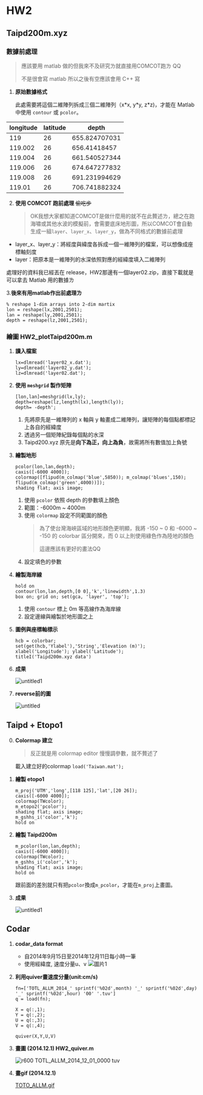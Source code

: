 # HW2

## Taipd200m.xyz
### 數據前處理

> <p>應該要用 matlab 做的但我來不及研究ㄌ就直接用COMCOT跑ㄌ QQ</p>
> 不是很會寫 matlab 所以之後有空應該會用 C++ 寫

1. **原始數據格式**

    此處需要將這個二維陣列拆成三個二維陣列（x\*x, y\*y, z\*z)，才能在 Matlab 中使用 `contour` 或 `pcolor`。
    
| longitude | latitude | depth  |
| ------ | ------ | ------ |
| 119     | 26 | 655.824707031 |
| 119.002 | 26 | 656.41418457  |
| 119.004 | 26 | 661.540527344 |
| 119.006 | 26 | 674.647277832 |
| 119.008 | 26 | 691.231994629 |
| 119.01  | 26 | 706.741882324 |

2. **使用 COMCOT 跑前處理** ~~偷吃步~~
   > OK我想大家都知道COMCOT是做什麼用的就不在此贅述ㄌ，總之在跑海嘯或其他水波的模擬前，會需要底床地形圖，所以COMCOT會自動生成一組`layer`、`layer_x`、`layer_y`，做為不同格式的數據前處理
  * layer_x、layer_y：將經度與緯度各拆成一個一維陣列的檔案，可以想像成座標軸刻度
  * layer：把原本是一維陣列的水深依照對應的經緯度填入二維陣列      
   
  處理好的資料我已經丟在 release，HW2那邊有一個layer02.zip，直接下載就是可以拿去 Matlab 用的數據ㄌ

3.**後來有用matlab作出前處理ㄌ**
   

    % reshape 1-dim arrays into 2-dim martix
    lon = reshape(lx,2001,2501);
    lan = reshape(ly,2001,2501);
    depth = reshape(lz,2001,2501);
    

### 繪圖 HW2_plotTaipd200m.m

1. **讀入檔案**

   ```
   lx=dlmread('layer02_x.dat'); 
   ly=dlmread('layer02_y.dat');
   lz=dlmread('layer02.dat');
   ```

2. **使用 `meshgrid` 製作矩陣**

   ```
   [lon,lan]=meshgrid(lx,ly); 
   depth=reshape(lz,length(lx),length(ly));
   depth= -depth';
   ```

    1. 先將原先是一維陣列的 x 軸與 y 軸畫成二維陣列，讓矩陣的每個點都標記上各自的經緯度
    2. 透過另一個矩陣紀錄每個點的水深
    3. Taipd200.xyz 原先是**向下為正，向上為負**，故需將所有數值加上負號

3. **繪製地形** 

   ```
   pcolor(lon,lan,depth);
   caxis([-6000 4000]);
   colormap([flipud(m_colmap('blue',5850)); m_colmap('blues',150); flipud(m_colmap('green',4000))]);
   shading flat; axis image;
   ```
   
    1. 使用 `pcolor` 依照 depth 的參數填上顏色
    2. 範圍：-6000m ~ 4000m
    3. 使用 `colormap` 設定不同範圍的顏色
       > <p>為了使台灣海峽區域的地形顏色更明顯，我將 -150 ~ 0 和 -6000 ~ -150 的 colorbar 區分開來，而 0 以上則使用綠色作為陸地的顏色</p>
       > 這邊應該有更好的畫法QQ
    4. 設定填色的參數
    
4. **繪製海岸線**
   ```
   hold on
   contour(lon,lan,depth,[0 0],'k','linewidth',1.3)
   box on; grid on; set(gca, 'layer', 'top');
   ```
   1. 使用 `contour` 標上 0m 等高線作為海岸線
   2. 設定邊線與繪製於地形圖之上
 
5. **圖例與座標軸標示**
   ```
   hcb = colorbar;
   set(get(hcb,'Ylabel'),'String','Elevation (m)');
   xlabel('Longitude'); ylabel('Latitude');
   titleI('Taipd200m.xyz data')
   ```
6. **成果**

    ![untitled1](https://user-images.githubusercontent.com/28960431/223664695-abdd6587-c6a2-4fc7-9bc1-842f126c17a3.png)

7. **reverse前的圖**

   ![untitled](https://user-images.githubusercontent.com/126145166/223707267-3e0247b7-1f7e-4002-ba96-01d1bc1af382.jpg)

## Taipd + Etopo1
0. **Colormap 建立**
   > 反正就是用 colormap editor 慢慢調參數，就不贅述了
   
   載入建立好的colormap `load('Taiwan.mat');`
   
1. **繪製 etopo1**

    ```
    m_proj('UTM','long',[118 125],'lat',[20 26]);
    caxis([-6000 4000]);
    colormap(TWcolor);
    m_etopo2('pcolor');
    shading flat; axis image;
    m_gshhs_i('color','k');
    hold on
    ```

2. **繪製 Taipd200m**
    
    ```
    m_pcolor(lon,lan,depth);
    caxis([-6000 4000]);
    colormap(TWcolor);
    m_gshhs_i('color','k');
    shading flat; axis image;
    hold on
    ```
    跟前面的差別就只有把`pcolor`換成`m_pcolor`，才能在`m_proj`上畫圖。

3. **成果**

    ![untitled1](https://user-images.githubusercontent.com/28960431/225305767-dff62205-2d64-4922-a1a8-23a92414593a.png)


## Codar 
1. **codar_data format**
    * 自2014年9月15日至2014年12月11日每小時一筆
    * 使用經緯度, 速度分量u、v
    ![圖片1](https://user-images.githubusercontent.com/126145166/223771567-7f381ea1-2171-4166-bfaf-c656c04d1d72.jpg)

2. **利用quiver畫速度分量(unit:cm/s)**
    ```
    fn=['TOTL_ALLM_2014_' sprintf('%02d',month) '_' sprintf('%02d',day) '_' sprintf('%02d',hour) '00' '.tuv']
    q = load(fn);
        
    X = q(:,1);
    Y = q(:,2);
    U = q(:,3);
    V = q(:,4);
        
    quiver(X,Y,U,V)
    ```
3. **畫圖 (2014.12.1) HW2_quiver.m**


   ![r600 TOTL_ALLM_2014_12_01_0000 tuv](https://user-images.githubusercontent.com/28960431/223731897-750df5b9-5cf0-4265-be40-d2390310d627.png)



4. **畫gif (2014.12.1)**

   [TOTO_ALLM.gif](https://drive.google.com/file/d/1T1Ltq3x5ROKNRlSPZ7HJZjR-TL9t8gAu/view?usp=share_link)
